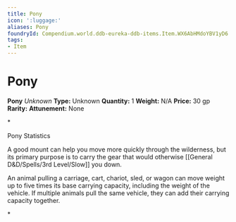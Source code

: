 ```yaml
---
title: Pony
icon: ':luggage:'
aliases: Pony
foundryId: Compendium.world.ddb-eureka-ddb-items.Item.WX6AbHMdoYBV1yD6
tags:
- Item
---
```


# Pony

**Pony**
_Unknown_
**Type:** Unknown
**Quantity:** 1
**Weight:** N/A
**Price:** 30 gp
**Rarity:** 
**Attunement:** None

*<p>Pony Statistics

A good mount can help you move more quickly through the wilderness, but its primary purpose is to carry the gear that would otherwise [[General D&D/Spells/3rd Level/Slow]] you down.

An animal pulling a carriage, cart, chariot, sled, or wagon can move weight up to five times its base carrying capacity, including the weight of the vehicle. If multiple animals pull the same vehicle, they can add their carrying capacity together.</p>*